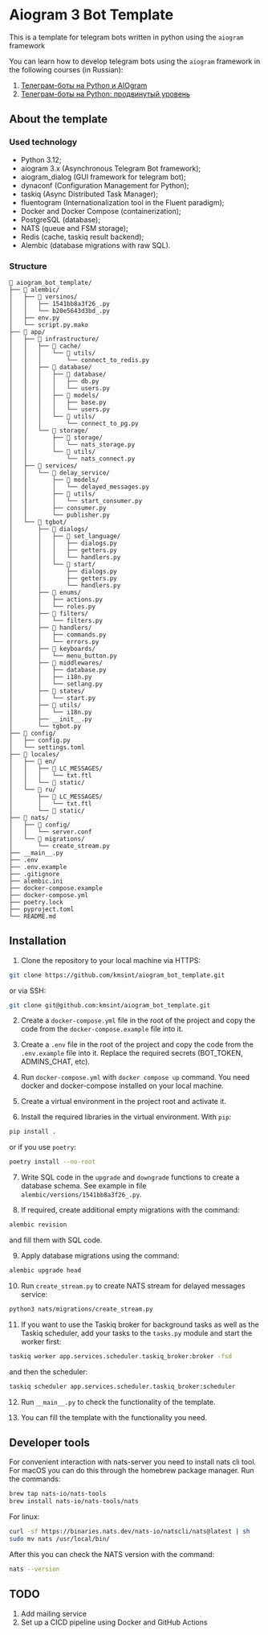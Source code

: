 
# Aiogram 3 Bot Template

This is a template for telegram bots written in python using the `aiogram` framework


You can learn how to develop telegram bots using the `aiogram` framework in the following courses (in Russian):
1. <a href="https://stepik.org/course/120924/">Телеграм-боты на Python и AIOgram</a>
2. <a href="https://stepik.org/a/153850?utm_source=kmsint_github">Телеграм-боты на Python: продвинутый уровень</a>

## About the template

### Used technology
* Python 3.12;
* aiogram 3.x (Asynchronous Telegram Bot framework);
* aiogram_dialog (GUI framework for telegram bot);
* dynaconf (Configuration Management for Python);
* taskiq (Async Distributed Task Manager);
* fluentogram (Internationalization tool in the Fluent paradigm);
* Docker and Docker Compose (containerization);
* PostgreSQL (database);
* NATS (queue and FSM storage);
* Redis (cache, taskiq result backend);
* Alembic (database migrations with raw SQL).

### Structure

```
📁 aiogram_bot_template/
├── 📁 alembic/
│   ├── 📁 versinos/
│   │   ├── 1541bb8a3f26_.py
│   │   └── b20e5643d3bd_.py
│   ├── env.py
│   └── script.py.mako
├── 📁 app/
│   ├── 📁 infrastructure/
│   │   ├── 📁 cache/
│   │   │   └── 📁 utils/
│   │   │       └── connect_to_redis.py
│   │   ├── 📁 database/
│   │   │   ├── 📁 database/
│   │   │   │   ├── db.py
│   │   │   │   └── users.py
│   │   │   ├── 📁 models/
│   │   │   │   ├── base.py
│   │   │   │   └── users.py
│   │   │   └── 📁 utils/
│   │   │       └── connect_to_pg.py
│   │   └── 📁 storage/
│   │       ├── 📁 storage/
│   │       │   └── nats_storage.py
│   │       └── 📁 utils/
│   │           └── nats_connect.py
│   ├── 📁 services/
│   │   └── 📁 delay_service/
│   │       ├── 📁 models/
│   │       │   └── delayed_messages.py
│   │       ├── 📁 utils/
│   │       │   └── start_consumer.py
│   │       ├── consumer.py
│   │       └── publisher.py
│   └── 📁 tgbot/
│       ├── 📁 dialogs/
│       │   ├── 📁 set_language/
│       │   │   ├── dialogs.py
│       │   │   ├── getters.py
│       │   │   └── handlers.py
│       │   └── 📁 start/
│       │       ├── dialogs.py
│       │       ├── getters.py
│       │       └── handlers.py
│       ├── 📁 enums/
│       │   ├── actions.py
│       │   └── roles.py
│       ├── 📁 filters/
│       │   └── filters.py
│       ├── 📁 handlers/
│       │   ├── commands.py
│       │   └── errors.py
│       ├── 📁 keyboards/
│       │   └── menu_button.py
│       ├── 📁 middlewares/
│       │   ├── database.py
│       │   ├── i18n.py
│       │   └── setlang.py
│       ├── 📁 states/
│       │   └── start.py
│       ├── 📁 utils/
│       │   └── i18n.py
│       ├── __init__.py
│       └── tgbot.py
├── 📁 config/
│   ├── config.py
│   └── settings.toml
├── 📁 locales/
│   ├── 📁 en/
│   │   ├── 📁 LC_MESSAGES/
│   │   │   └── txt.ftl
│   │   └── 📁 static/
│   └── 📁 ru/
│       ├── 📁 LC_MESSAGES/
│       │   └── txt.ftl
│       └── 📁 static/
├── 📁 nats/
│   ├── 📁 config/
│   │   └── server.conf
│   └── 📁 migrations/
│       └── create_stream.py
├── __main__.py
├── .env
├── .env.example
├── .gitignore
├── alembic.ini
├── docker-compose.example
├── docker-compose.yml
├── poetry.lock
├── pyproject.toml
└── README.md
```

## Installation

1. Clone the repository to your local machine via HTTPS:

```bash
git clone https://github.com/kmsint/aiogram_bot_template.git
```
or via SSH:
```bash
git clone git@github.com:kmsint/aiogram_bot_template.git
```

2. Create a `docker-compose.yml` file in the root of the project and copy the code from the `docker-compose.example` file into it.

3. Create a `.env` file in the root of the project and copy the code from the `.env.example` file into it. Replace the required secrets (BOT_TOKEN, ADMINS_CHAT, etc).

4. Run `docker-compose.yml` with `docker compose up` command. You need docker and docker-compose installed on your local machine.

5. Create a virtual environment in the project root and activate it.

6. Install the required libraries in the virtual environment. With `pip`:
```bash
pip install .
```
or if you use `poetry`:
```bash
poetry install --no-root
```
7. Write SQL code in the `upgrade` and `downgrade` functions to create a database schema. See example in file `alembic/versions/1541bb8a3f26_.py`.

8. If required, create additional empty migrations with the command:
```bash
alembic revision
```
and fill them with SQL code.

9. Apply database migrations using the command:
```bash
alembic upgrade head
```

10. Run `create_stream.py` to create NATS stream for delayed messages service:
```bash
python3 nats/migrations/create_stream.py
```

11. If you want to use the Taskiq broker for background tasks as well as the Taskiq scheduler, add your tasks to the `tasks.py` module and start the worker first:
```bash
taskiq worker app.services.scheduler.taskiq_broker:broker -fsd
```
and then the scheduler:
```bash
taskiq scheduler app.services.scheduler.taskiq_broker:scheduler
```

12. Run `__main__.py` to check the functionality of the template.

13. You can fill the template with the functionality you need.

## Developer tools

For convenient interaction with nats-server you need to install nats cli tool. For macOS you can do this through the homebrew package manager. Run the commands:
```bash
brew tap nats-io/nats-tools
brew install nats-io/nats-tools/nats
```
For linux:
```bash
curl -sf https://binaries.nats.dev/nats-io/natscli/nats@latest | sh
sudo mv nats /usr/local/bin/
```
After this you can check the NATS version with the command:
```bash
nats --version
```

## TODO

1. Add mailing service
2. Set up a CICD pipeline using Docker and GitHub Actions
